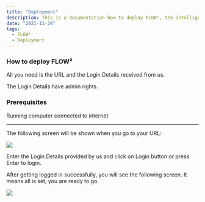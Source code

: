 ```yaml
---
title: "Deployment"
description: This is a documentation how to deploy FLOW², the intelligent solution for digitizing documents. All you need is internet connection and your login credentials.
date: "2021-11-24"
tags:
  - FLOW²
  - Deployment
---
```


### How to deploy FLOW²

All you need is the URL and the Login Details received from us.

The Login Details have admin rights.

### **Prerequisites**

Running computer connected to internet

* * *

The following screen will be shown when you go to your URL:

![](/_images/doc2/FLOW2_LogIn-1024x640.png)

Enter the Login Details provided by us and click on Login button or press Enter to login.

After getting logged in successfully, you will see the following screen. It means all is set, you are ready to go.

![](/_images/doc2/FLOW2_Home-1024x586.png)
